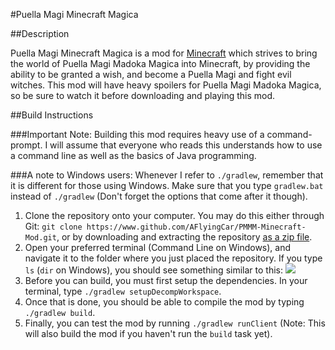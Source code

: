 #Puella Magi Minecraft Magica

##Description

Puella Magi Minecraft Magica is a mod for [Minecraft](minecraft.net) which strives to bring the world of Puella Magi Madoka Magica into Minecraft, by providing the ability to be granted a wish, and become a Puella Magi and fight evil witches. This mod will have heavy spoilers for Puella Magi Madoka Magica, so be sure to watch it before downloading and playing this mod.

##Build Instructions

###Important Note:
Building this mod requires heavy use of a command-prompt. I will assume that everyone who reads this understands how to use a command line as well as the basics of Java programming.

###A note to Windows users:
Whenever I refer to `./gradlew`, remember that it is different for those using Windows. Make sure that you type `gradlew.bat` instead of `./gradlew` (Don't forget the options that come after it though).

1. Clone the repository onto your computer. You may do this either through Git: `git clone https://www.github.com/AFlyingCar/PMMM-Minecraft-Mod.git`, or by downloading and extracting the repository [as a zip file](https://github.com/AFlyingCar/PMMM-Minecraft-Mod/archive/master.zip).
2. Open your preferred terminal (Command Line on Windows), and navigate it to the folder where you just placed the repository. If you type `ls` (`dir` on Windows), you should see something similar to this:
![](http://i.imgur.com/n9A1NRQ.png)
3. Before you can build, you must first setup the dependencies. In your terminal, type `./gradlew setupDecompWorkspace`.
4. Once that is done, you should be able to compile the mod by typing `./gradlew build`. 
5. Finally, you can test the mod by running `./gradlew runClient` (Note: This will also build the mod if you haven't run the `build` task yet).
